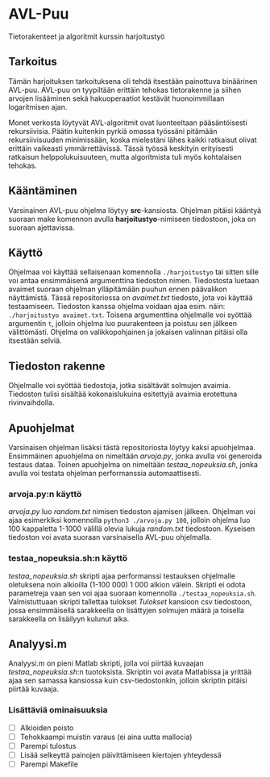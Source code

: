 # AVL-Puu
Tietorakenteet ja algoritmit kurssin harjoitustyö

## Tarkoitus
Tämän harjoituksen tarkoituksena oli tehdä itsestään painottuva binäärinen AVL-puu. AVL-puu on tyypiltään erittäin tehokas tietorakenne ja siihen arvojen lisääminen sekä hakuoperaatiot kestävät huonoimmillaan logaritmisen ajan.

Monet verkosta löytyvät AVL-algoritmit ovat luonteeltaan pääsäntöisesti rekursiivisia. Päätin kuitenkin pyrkiä omassa työssäni pitämään rekursiivisuuden minimissään, koska mielestäni lähes kaikki ratkaisut olivat erittäin vaikeasti ymmärrettävissä. Tässä työssä keskityin erityisesti ratkaisun helppolukuisuuteen, mutta algoritmista tuli myös kohtalaisen tehokas.

## Kääntäminen
Varsinainen AVL-puu ohjelma löytyy **src**-kansiosta. Ohjelman pitäisi kääntyä suoraan make komennon avulla **harjoitustyo**-nimiseen tiedostoon, joka on suoraan ajettavissa.

## Käyttö
Ohjelmaa voi käyttää sellaisenaan komennolla `./harjoitustyo` tai sitten sille voi antaa ensimmäisenä argumenttina tiedoston nimen. Tiedostosta luetaan avaimet suoraan ohjelman ylläpitämään puuhun ennen päävalikon näyttämistä. Tässä repositoriossa on *avaimet.txt* tiedosto, jota voi käyttää testaamiseen. Tiedoston kanssa ohjelma voidaan ajaa esim. näin: `./harjoitustyo avaimet.txt`. Toisena argumenttina ohjelmalle voi syöttää argumentin `t`, jolloin ohjelma luo puurakenteen ja poistuu sen jälkeen välittömästi. Ohjelma on valikkopohjainen ja jokaisen valinnan pitäisi olla itsestään selviä.

## Tiedoston rakenne
Ohjelmalle voi syöttää tiedostoja, jotka sisältävät solmujen avaimia. Tiedoston tulisi sisältää kokonaislukuina esitettyjä avaimia erotettuna rivinvaihdolla.

## Apuohjelmat
Varsinaisen ohjelman lisäksi tästä repositoriosta löytyy kaksi apuohjelmaa. Ensimmäinen apuohjelma on nimeltään *arvoja.py*, jonka avulla voi generoida testaus dataa. Toinen apuohjelma on nimeltään *testaa_nopeuksia.sh*, jonka avulla voi testata ohjelman performanssia automaattisesti.

### arvoja.py:n käyttö
*arvoja.py* luo *random.txt* nimisen tiedoston ajamisen jälkeen. Ohjelman voi ajaa esimerkiksi komennolla `python3 ./arvoja.py 100`, jolloin ohjelma luo 100 kappaletta 1-1000 välillä olevia lukuja *random.txt* tiedostoon. Kyseisen tiedoston voi avata suoraan varsinaisella AVL-puu ohjelmalla.

### testaa_nopeuksia.sh:n käyttö
*testaa_nopeuksia.sh* skripti ajaa performanssi testauksen ohjelmalle oletuksena noin alkioilla (1-100 000) 1 000 alkion välein. Skripti ei odota parametreja vaan sen voi ajaa suoraan komennolla `./testaa_nopeuksia.sh`. Valmistuttuaan skripti tallettaa tulokset *Tulokset* kansioon csv tiedostoon, jossa ensimmäisellä sarakkeella on lisättyjen solmujen määrä ja toisella sarakkeella on lisäilyyn kulunut aika.

## Analyysi.m
Analyysi.m on pieni Matlab skripti, jolla voi piirtää kuvaajan *testaa_nopeuksia.sh*:n tuotoksista. Skriptin voi avata Matlabissa ja yrittää ajaa sen samassa kansiossa kuin csv-tiedostonkin, jolloin skriptin pitäisi piirtää kuvaaja.

### Lisättäviä ominaisuuksia
- [ ] Alkioiden poisto
- [ ] Tehokkaampi muistin varaus (ei aina uutta mallocia)
- [ ] Parempi tulostus
- [ ] Lisää selkeyttä painojen päivittämiseen kiertojen yhteydessä
- [ ] Parempi Makefile
